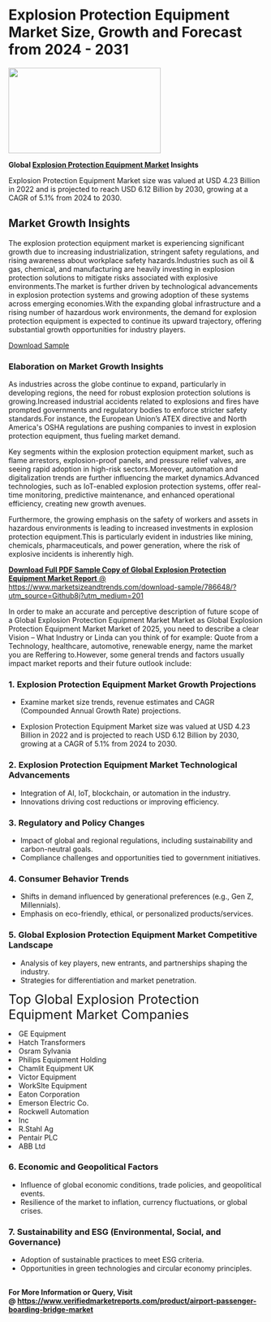 <H1>Explosion Protection Equipment Market Size, Growth and Forecast from 2024 - 2031</H1><img class="aligncenter size-medium wp-image-584254" src="https://thirdeyenews.in/wp-content/uploads/2024/09/Global-Market-Research-300x168.jpeg" alt="" width="300" height="168" /><p><strong>Global&nbsp;<a href="https://www.marketsizeandtrends.com/download-sample/786648/?utm_source=Github8j?utm_medium=201">Explosion Protection Equipment Market</a> Insights</strong></p><p>Explosion Protection Equipment Market size was valued at USD 4.23 Billion in 2022 and is projected to reach USD 6.12 Billion by 2030, growing at a CAGR of 5.1% from 2024 to 2030.</p><p><h2>Market Growth Insights</h2> <p>The explosion protection equipment market is experiencing significant growth due to increasing industrialization, stringent safety regulations, and rising awareness about workplace safety hazards.Industries such as oil & gas, chemical, and manufacturing are heavily investing in explosion protection solutions to mitigate risks associated with explosive environments.The market is further driven by technological advancements in explosion protection systems and growing adoption of these systems across emerging economies.With the expanding global infrastructure and a rising number of hazardous work environments, the demand for explosion protection equipment is expected to continue its upward trajectory, offering substantial growth opportunities for industry players.</p> <p><a href="download-sample-link">Download Sample</a></p> <h3>Elaboration on Market Growth Insights</h3> <p>As industries across the globe continue to expand, particularly in developing regions, the need for robust explosion protection solutions is growing.Increased industrial accidents related to explosions and fires have prompted governments and regulatory bodies to enforce stricter safety standards.For instance, the European Union’s ATEX directive and North America's OSHA regulations are pushing companies to invest in explosion protection equipment, thus fueling market demand.</p> <p>Key segments within the explosion protection equipment market, such as flame arrestors, explosion-proof panels, and pressure relief valves, are seeing rapid adoption in high-risk sectors.Moreover, automation and digitalization trends are further influencing the market dynamics.Advanced technologies, such as IoT-enabled explosion protection systems, offer real-time monitoring, predictive maintenance, and enhanced operational efficiency, creating new growth avenues.</p> <p>Furthermore, the growing emphasis on the safety of workers and assets in hazardous environments is leading to increased investments in explosion protection equipment.This is particularly evident in industries like mining, chemicals, pharmaceuticals, and power generation, where the risk of explosive incidents is inherently high.</p> <p><a href="get-more-info-link"></p><p><span class=""><strong>Download Full PDF Sample Copy of Global Explosion Protection Equipment Market Report</strong> @ <a href="https://www.marketsizeandtrends.com/download-sample/786648/?utm_source=Github8j?utm_medium=201" target="_blank">https://www.marketsizeandtrends.com/download-sample/786648/?utm_source=Github8j?utm_medium=201</a></span></p><p>In order to make an accurate and perceptive description of future scope of a Global&nbsp;Explosion Protection Equipment Market Market as Global&nbsp;Explosion Protection Equipment Market Market of 2025, you need to describe a clear Vision &ndash; What Industry or Linda can you think of for example: Quote from a Technology, healthcare, automotive, renewable energy, name the market you are Reffering to.However, some general trends and factors usually impact market reports and their future outlook include:</p><h3>1.&nbsp;<strong>Explosion Protection Equipment Market Growth Projections</strong></h3><ul><li>Examine market size trends, revenue estimates and CAGR (Compounded Annual Growth Rate) projections.</li><li><p>Explosion Protection Equipment Market size was valued at USD 4.23 Billion in 2022 and is projected to reach USD 6.12 Billion by 2030, growing at a CAGR of 5.1% from 2024 to 2030.</p></li></ul><h3>2.&nbsp;<strong>Explosion Protection Equipment Market Technological Advancements</strong></h3><ul><li>Integration of AI, IoT, blockchain, or automation in the industry.</li><li>Innovations driving cost reductions or improving efficiency.</li></ul><h3>3.&nbsp;<strong>Regulatory and Policy Changes</strong></h3><ul><li>Impact of global and regional regulations, including sustainability and carbon-neutral goals.</li><li>Compliance challenges and opportunities tied to government initiatives.</li></ul><h3>4.&nbsp;<strong>Consumer Behavior Trends</strong></h3><ul><li>Shifts in demand influenced by generational preferences (e.g., Gen Z, Millennials).</li><li>Emphasis on eco-friendly, ethical, or personalized products/services.</li></ul><h3>5.&nbsp;<strong>Global Explosion Protection Equipment Market Competitive Landscape</strong></h3><ul><li>Analysis of key players, new entrants, and partnerships shaping the industry.</li><li>Strategies for differentiation and market penetration.</li></ul><p data-pm-slice="1 1 []"><span style="color: inherit; font-family: inherit; font-size: 25px;">Top Global Explosion Protection Equipment Market Companies</span></p><div class="" data-test-id=""><p><li>GE Equipment</li><li> Hatch Transformers</li><li> Osram Sylvania</li><li> Philips Equipment Holding</li><li> Chamlit Equipment UK</li><li> Victor Equipment</li><li> WorkSIte Equipment</li><li> Eaton Corporation</li><li> Emerson Electric Co.</li><li> Rockwell Automation</li><li> Inc</li><li> R.Stahl Ag</li><li> Pentair PLC</li><li> ABB Ltd</li></p></div><h3>6.&nbsp;<strong>Economic and Geopolitical Factors</strong></h3><ul><li>Influence of global economic conditions, trade policies, and geopolitical events.</li><li>Resilience of the market to inflation, currency fluctuations, or global crises.</li></ul><h3>7.&nbsp;<strong>Sustainability and ESG (Environmental, Social, and Governance)</strong></h3><ul><li>Adoption of sustainable practices to meet ESG criteria.</li><li>Opportunities in green technologies and circular economy principles.</li></ul><h2><strong style="font-size: 14px;">For More Information or Query, Visit @&nbsp;</strong><a style="background-color: #ffffff; font-size: 14px;" href="https://www.marketsizeandtrends.com/report/explosion-protection-equipment-market/" target="_blank">https://www.verifiedmarketreports.com/product/airport-passenger-boarding-bridge-market</a></h2>